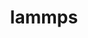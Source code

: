 ---
title: "lammps"
layout: cache
categories: [package, develop-2024-02-18]
meta: {"versions": ["20230802.2"], "compilers": ["cce@=15.0.1", "gcc@=10.3.0", "gcc@=11.4.0", "gcc@=7.3.1", "gcc@=9.4.0", "oneapi@=2024.0.0"], "oss": ["amzn2", "rhel8", "sle_hpc15", "ubuntu20.04", "ubuntu22.04"], "platforms": ["linux"], "targets": ["aarch64", "neoverse_n1", "neoverse_v1", "neoverse_v2", "ppc64le", "x86_64_v3", "x86_64_v4", "zen4"], "stacks": ["aws-isc", "aws-isc-aarch64", "e4s", "e4s-cray-rhel", "e4s-cray-sles", "e4s-neoverse-v2", "e4s-neoverse_v1", "e4s-oneapi", "e4s-power", "root"], "num_specs": 10, "num_specs_by_stack": {"aws-isc-aarch64": 2, "root": 10, "aws-isc": 1, "e4s-cray-rhel": 1, "e4s-cray-sles": 1, "e4s-neoverse_v1": 1, "e4s-power": 1, "e4s": 1, "e4s-neoverse-v2": 1, "e4s-oneapi": 1}}
spec_details: [{"hash": "72zbxbr2k2b7f7fyw537phzkpc6byvfv", "compiler": "gcc@=7.3.1", "versions": ["20230802.2"], "os": "amzn2", "platform": "linux", "target": "aarch64", "variants": ["~adios", "~amoeba", "~asphere", "~atc", "~awpmd", "~bocs", "~body", "~bpm", "~brownian", "build_system=cmake", "build_type=Release", "~cg-dna", "~cg-spica", "~class2", "~colloid", "~colvars", "~compress", "~coreshell", "~cuda", "~cuda_mps", "~dielectric", "~diffraction", "~dipole", "~dpd-basic", "~dpd-meso", "~dpd-react", "~dpd-smooth", "~drude", "~eff", "~electrode", "~extra-compute", "~extra-dump", "~extra-fix", "~extra-molecule", "~extra-pair", "~fep", "~ffmpeg", "fftw_precision=double", "generator=make", "gpu_precision=mixed", "~granular", "~h5md", "~intel", "~interlayer", "~ipo", "~jpeg", "~kim", "~kokkos", "+kspace", "lammps_sizes=smallbig", "~latboltz", "~lepton", "+lib", "~machdyn", "~manifold", "+manybody", "~mc", "~meam", "~mesont", "~mgpt", "~misc", "~ml-hdnnp", "~ml-iap", "~ml-pod", "~ml-rann", "~ml-snap", "~mofff", "+molecule", "~molfile", "+mpi", "~netcdf", "~opencl", "+openmp", "~openmp-package", "~opt", "~orient", "~peri", "~phonon", "~plugin", "~plumed", "~png", "~poems", "~ptm", "~python", "~qeq", "~qtb", "~reaction", "~reaxff", "~replica", "+rigid", "~rocm", "~shock", "~smtbq", "~sph", "~spin", "~srd", "~tally", "~uef", "~voronoi", "~vtk", "~yaff"], "stacks": ["aws-isc-aarch64", "root"], "size": "-", "tarball": "https://binaries.spack.io/releases/develop-2024-02-18/build_cache/linux-amzn2-aarch64/gcc-7.3.1/lammps-20230802.2/linux-amzn2-aarch64-gcc-7.3.1-lammps-20230802.2-72zbxbr2k2b7f7fyw537phzkpc6byvfv.spack"}, {"hash": "3eba3mghjvupvdoxkaujdz5y72asrupd", "compiler": "gcc@=7.3.1", "versions": ["20230802.2"], "os": "amzn2", "platform": "linux", "target": "neoverse_n1", "variants": ["~adios", "~amoeba", "~asphere", "~atc", "~awpmd", "~bocs", "~body", "~bpm", "~brownian", "build_system=cmake", "build_type=Release", "~cg-dna", "~cg-spica", "~class2", "~colloid", "~colvars", "~compress", "~coreshell", "~cuda", "~cuda_mps", "~dielectric", "~diffraction", "~dipole", "~dpd-basic", "~dpd-meso", "~dpd-react", "~dpd-smooth", "~drude", "~eff", "~electrode", "~extra-compute", "~extra-dump", "~extra-fix", "~extra-molecule", "~extra-pair", "~fep", "~ffmpeg", "fftw_precision=double", "generator=make", "gpu_precision=mixed", "~granular", "~h5md", "~intel", "~interlayer", "~ipo", "~jpeg", "~kim", "~kokkos", "+kspace", "lammps_sizes=smallbig", "~latboltz", "~lepton", "+lib", "~machdyn", "~manifold", "+manybody", "~mc", "~meam", "~mesont", "~mgpt", "~misc", "~ml-hdnnp", "~ml-iap", "~ml-pod", "~ml-rann", "~ml-snap", "~mofff", "+molecule", "~molfile", "+mpi", "~netcdf", "~opencl", "+openmp", "~openmp-package", "~opt", "~orient", "~peri", "~phonon", "~plugin", "~plumed", "~png", "~poems", "~ptm", "~python", "~qeq", "~qtb", "~reaction", "~reaxff", "~replica", "+rigid", "~rocm", "~shock", "~smtbq", "~sph", "~spin", "~srd", "~tally", "~uef", "~voronoi", "~vtk", "~yaff"], "stacks": ["aws-isc-aarch64", "root"], "size": "-", "tarball": "https://binaries.spack.io/releases/develop-2024-02-18/build_cache/linux-amzn2-neoverse_n1/gcc-7.3.1/lammps-20230802.2/linux-amzn2-neoverse_n1-gcc-7.3.1-lammps-20230802.2-3eba3mghjvupvdoxkaujdz5y72asrupd.spack"}, {"hash": "dwoj6aedxwbcazyttnxollfzwb7nmch4", "compiler": "gcc@=7.3.1", "versions": ["20230802.2"], "os": "amzn2", "platform": "linux", "target": "x86_64_v3", "variants": ["~adios", "~amoeba", "~asphere", "~atc", "~awpmd", "~bocs", "~body", "~bpm", "~brownian", "build_system=cmake", "build_type=Release", "~cg-dna", "~cg-spica", "~class2", "~colloid", "~colvars", "~compress", "~coreshell", "~cuda", "~cuda_mps", "~dielectric", "~diffraction", "~dipole", "~dpd-basic", "~dpd-meso", "~dpd-react", "~dpd-smooth", "~drude", "~eff", "~electrode", "~extra-compute", "~extra-dump", "~extra-fix", "~extra-molecule", "~extra-pair", "~fep", "~ffmpeg", "fftw_precision=double", "generator=make", "gpu_precision=mixed", "~granular", "~h5md", "~intel", "~interlayer", "~ipo", "~jpeg", "~kim", "~kokkos", "+kspace", "lammps_sizes=smallbig", "~latboltz", "~lepton", "+lib", "~machdyn", "~manifold", "+manybody", "~mc", "~meam", "~mesont", "~mgpt", "~misc", "~ml-hdnnp", "~ml-iap", "~ml-pod", "~ml-rann", "~ml-snap", "~mofff", "+molecule", "~molfile", "+mpi", "~netcdf", "~opencl", "+openmp", "~openmp-package", "~opt", "~orient", "~peri", "~phonon", "~plugin", "~plumed", "~png", "~poems", "~ptm", "~python", "~qeq", "~qtb", "~reaction", "~reaxff", "~replica", "+rigid", "~rocm", "~shock", "~smtbq", "~sph", "~spin", "~srd", "~tally", "~uef", "~voronoi", "~vtk", "~yaff"], "stacks": ["root", "aws-isc"], "size": "-", "tarball": "https://binaries.spack.io/releases/develop-2024-02-18/build_cache/linux-amzn2-x86_64_v3/gcc-7.3.1/lammps-20230802.2/linux-amzn2-x86_64_v3-gcc-7.3.1-lammps-20230802.2-dwoj6aedxwbcazyttnxollfzwb7nmch4.spack"}, {"hash": "ee7vfu56gv5nrkeiud6hzhtcd4iwy4pa", "compiler": "cce@=15.0.1", "versions": ["20230802.2"], "os": "rhel8", "platform": "linux", "target": "zen4", "variants": ["~adios", "~amoeba", "~asphere", "~atc", "~awpmd", "~bocs", "~body", "~bpm", "~brownian", "build_system=cmake", "build_type=Release", "~cg-dna", "~cg-spica", "~class2", "~colloid", "~colvars", "~compress", "~coreshell", "~cuda", "~cuda_mps", "~dielectric", "~diffraction", "~dipole", "~dpd-basic", "~dpd-meso", "~dpd-react", "~dpd-smooth", "~drude", "~eff", "~electrode", "~extra-compute", "~extra-dump", "~extra-fix", "~extra-molecule", "~extra-pair", "~fep", "~ffmpeg", "fftw_precision=double", "generator=make", "gpu_precision=mixed", "~granular", "~h5md", "~intel", "~interlayer", "~ipo", "~jpeg", "~kim", "~kokkos", "+kspace", "lammps_sizes=smallbig", "~latboltz", "~lepton", "+lib", "~machdyn", "~manifold", "+manybody", "~mc", "~meam", "~mesont", "~mgpt", "~misc", "~ml-hdnnp", "~ml-iap", "~ml-pod", "~ml-rann", "~ml-snap", "~mofff", "+molecule", "~molfile", "+mpi", "~netcdf", "~opencl", "+openmp", "~openmp-package", "~opt", "~orient", "~peri", "~phonon", "~plugin", "~plumed", "~png", "~poems", "~ptm", "~python", "~qeq", "~qtb", "~reaction", "~reaxff", "~replica", "+rigid", "~rocm", "~shock", "~smtbq", "~sph", "~spin", "~srd", "~tally", "~uef", "~voronoi", "~vtk", "~yaff"], "stacks": ["e4s-cray-rhel", "root"], "size": "-", "tarball": "https://binaries.spack.io/releases/develop-2024-02-18/build_cache/linux-rhel8-zen4/cce-15.0.1/lammps-20230802.2/linux-rhel8-zen4-cce-15.0.1-lammps-20230802.2-ee7vfu56gv5nrkeiud6hzhtcd4iwy4pa.spack"}, {"hash": "nuyiczfr72lzuifweanf4io3ibmohz6b", "compiler": "gcc@=10.3.0", "versions": ["20230802.2"], "os": "sle_hpc15", "platform": "linux", "target": "x86_64_v4", "variants": ["~adios", "~amoeba", "~asphere", "~atc", "~awpmd", "~bocs", "~body", "~bpm", "~brownian", "build_system=cmake", "build_type=Release", "~cg-dna", "~cg-spica", "~class2", "~colloid", "~colvars", "~compress", "~coreshell", "~cuda", "~cuda_mps", "~dielectric", "~diffraction", "~dipole", "~dpd-basic", "~dpd-meso", "~dpd-react", "~dpd-smooth", "~drude", "~eff", "~electrode", "~extra-compute", "~extra-dump", "~extra-fix", "~extra-molecule", "~extra-pair", "~fep", "~ffmpeg", "fftw_precision=double", "generator=make", "gpu_precision=mixed", "~granular", "~h5md", "~intel", "~interlayer", "~ipo", "~jpeg", "~kim", "~kokkos", "+kspace", "lammps_sizes=smallbig", "~latboltz", "~lepton", "+lib", "~machdyn", "~manifold", "+manybody", "~mc", "~meam", "~mesont", "~mgpt", "~misc", "~ml-hdnnp", "~ml-iap", "~ml-pod", "~ml-rann", "~ml-snap", "~mofff", "+molecule", "~molfile", "+mpi", "~netcdf", "~opencl", "+openmp", "~openmp-package", "~opt", "~orient", "~peri", "~phonon", "~plugin", "~plumed", "~png", "~poems", "~ptm", "~python", "~qeq", "~qtb", "~reaction", "~reaxff", "~replica", "+rigid", "~rocm", "~shock", "~smtbq", "~sph", "~spin", "~srd", "~tally", "~uef", "~voronoi", "~vtk", "~yaff"], "stacks": ["root", "e4s-cray-sles"], "size": "-", "tarball": "https://binaries.spack.io/releases/develop-2024-02-18/build_cache/linux-sle_hpc15-x86_64_v4/gcc-10.3.0/lammps-20230802.2/linux-sle_hpc15-x86_64_v4-gcc-10.3.0-lammps-20230802.2-nuyiczfr72lzuifweanf4io3ibmohz6b.spack"}, {"hash": "nmyqhdjqyyu2ih2gf6wim7bnmjrqsvqz", "compiler": "gcc@=11.4.0", "versions": ["20230802.2"], "os": "ubuntu20.04", "platform": "linux", "target": "neoverse_v1", "variants": ["~adios", "~amoeba", "~asphere", "~atc", "~awpmd", "~bocs", "~body", "~bpm", "~brownian", "build_system=cmake", "build_type=Release", "~cg-dna", "~cg-spica", "~class2", "~colloid", "~colvars", "~compress", "~coreshell", "~cuda", "~cuda_mps", "~dielectric", "~diffraction", "~dipole", "~dpd-basic", "~dpd-meso", "~dpd-react", "~dpd-smooth", "~drude", "~eff", "~electrode", "~extra-compute", "~extra-dump", "~extra-fix", "~extra-molecule", "~extra-pair", "~fep", "~ffmpeg", "fftw_precision=double", "generator=make", "gpu_precision=mixed", "~granular", "~h5md", "~intel", "~interlayer", "~ipo", "~jpeg", "~kim", "~kokkos", "+kspace", "lammps_sizes=smallbig", "~latboltz", "~lepton", "+lib", "~machdyn", "~manifold", "+manybody", "~mc", "~meam", "~mesont", "~mgpt", "~misc", "~ml-hdnnp", "~ml-iap", "~ml-pod", "~ml-rann", "~ml-snap", "~mofff", "+molecule", "~molfile", "+mpi", "~netcdf", "~opencl", "+openmp", "~openmp-package", "~opt", "~orient", "~peri", "~phonon", "~plugin", "~plumed", "~png", "~poems", "~ptm", "~python", "~qeq", "~qtb", "~reaction", "~reaxff", "~replica", "+rigid", "~rocm", "~shock", "~smtbq", "~sph", "~spin", "~srd", "~tally", "~uef", "~voronoi", "~vtk", "~yaff"], "stacks": ["root", "e4s-neoverse_v1"], "size": "-", "tarball": "https://binaries.spack.io/releases/develop-2024-02-18/build_cache/linux-ubuntu20.04-neoverse_v1/gcc-11.4.0/lammps-20230802.2/linux-ubuntu20.04-neoverse_v1-gcc-11.4.0-lammps-20230802.2-nmyqhdjqyyu2ih2gf6wim7bnmjrqsvqz.spack"}, {"hash": "oasfdxxxtqa4iw55d64xidj4z73hb4gm", "compiler": "gcc@=9.4.0", "versions": ["20230802.2"], "os": "ubuntu20.04", "platform": "linux", "target": "ppc64le", "variants": ["~adios", "~amoeba", "~asphere", "~atc", "~awpmd", "~bocs", "~body", "~bpm", "~brownian", "build_system=cmake", "build_type=Release", "~cg-dna", "~cg-spica", "~class2", "~colloid", "~colvars", "~compress", "~coreshell", "~cuda", "~cuda_mps", "~dielectric", "~diffraction", "~dipole", "~dpd-basic", "~dpd-meso", "~dpd-react", "~dpd-smooth", "~drude", "~eff", "~electrode", "~extra-compute", "~extra-dump", "~extra-fix", "~extra-molecule", "~extra-pair", "~fep", "~ffmpeg", "fftw_precision=double", "generator=make", "gpu_precision=mixed", "~granular", "~h5md", "~intel", "~interlayer", "~ipo", "~jpeg", "~kim", "~kokkos", "+kspace", "lammps_sizes=smallbig", "~latboltz", "~lepton", "+lib", "~machdyn", "~manifold", "+manybody", "~mc", "~meam", "~mesont", "~mgpt", "~misc", "~ml-hdnnp", "~ml-iap", "~ml-pod", "~ml-rann", "~ml-snap", "~mofff", "+molecule", "~molfile", "+mpi", "~netcdf", "~opencl", "+openmp", "~openmp-package", "~opt", "~orient", "~peri", "~phonon", "~plugin", "~plumed", "~png", "~poems", "~ptm", "~python", "~qeq", "~qtb", "~reaction", "~reaxff", "~replica", "+rigid", "~rocm", "~shock", "~smtbq", "~sph", "~spin", "~srd", "~tally", "~uef", "~voronoi", "~vtk", "~yaff"], "stacks": ["e4s-power", "root"], "size": "-", "tarball": "https://binaries.spack.io/releases/develop-2024-02-18/build_cache/linux-ubuntu20.04-ppc64le/gcc-9.4.0/lammps-20230802.2/linux-ubuntu20.04-ppc64le-gcc-9.4.0-lammps-20230802.2-oasfdxxxtqa4iw55d64xidj4z73hb4gm.spack"}, {"hash": "d2mp3qpjq3mchfydf6x45uhors7u5v3e", "compiler": "gcc@=11.4.0", "versions": ["20230802.2"], "os": "ubuntu20.04", "platform": "linux", "target": "x86_64_v3", "variants": ["~adios", "~amoeba", "~asphere", "~atc", "~awpmd", "~bocs", "~body", "~bpm", "~brownian", "build_system=cmake", "build_type=Release", "~cg-dna", "~cg-spica", "~class2", "~colloid", "~colvars", "~compress", "~coreshell", "~cuda", "~cuda_mps", "~dielectric", "~diffraction", "~dipole", "~dpd-basic", "~dpd-meso", "~dpd-react", "~dpd-smooth", "~drude", "~eff", "~electrode", "~extra-compute", "~extra-dump", "~extra-fix", "~extra-molecule", "~extra-pair", "~fep", "~ffmpeg", "fftw_precision=double", "generator=make", "gpu_precision=mixed", "~granular", "~h5md", "~intel", "~interlayer", "~ipo", "~jpeg", "~kim", "~kokkos", "+kspace", "lammps_sizes=smallbig", "~latboltz", "~lepton", "+lib", "~machdyn", "~manifold", "+manybody", "~mc", "~meam", "~mesont", "~mgpt", "~misc", "~ml-hdnnp", "~ml-iap", "~ml-pod", "~ml-rann", "~ml-snap", "~mofff", "+molecule", "~molfile", "+mpi", "~netcdf", "~opencl", "+openmp", "~openmp-package", "~opt", "~orient", "~peri", "~phonon", "~plugin", "~plumed", "~png", "~poems", "~ptm", "~python", "~qeq", "~qtb", "~reaction", "~reaxff", "~replica", "+rigid", "~rocm", "~shock", "~smtbq", "~sph", "~spin", "~srd", "~tally", "~uef", "~voronoi", "~vtk", "~yaff"], "stacks": ["root", "e4s"], "size": "-", "tarball": "https://binaries.spack.io/releases/develop-2024-02-18/build_cache/linux-ubuntu20.04-x86_64_v3/gcc-11.4.0/lammps-20230802.2/linux-ubuntu20.04-x86_64_v3-gcc-11.4.0-lammps-20230802.2-d2mp3qpjq3mchfydf6x45uhors7u5v3e.spack"}, {"hash": "fhrvrjzgp4fckwue7c4hwlgeqzfpqumw", "compiler": "gcc@=11.4.0", "versions": ["20230802.2"], "os": "ubuntu22.04", "platform": "linux", "target": "neoverse_v2", "variants": ["~adios", "~amoeba", "~asphere", "~atc", "~awpmd", "~bocs", "~body", "~bpm", "~brownian", "build_system=cmake", "build_type=Release", "~cg-dna", "~cg-spica", "~class2", "~colloid", "~colvars", "~compress", "~coreshell", "~cuda", "~cuda_mps", "~dielectric", "~diffraction", "~dipole", "~dpd-basic", "~dpd-meso", "~dpd-react", "~dpd-smooth", "~drude", "~eff", "~electrode", "~extra-compute", "~extra-dump", "~extra-fix", "~extra-molecule", "~extra-pair", "~fep", "~ffmpeg", "fftw_precision=double", "generator=make", "gpu_precision=mixed", "~granular", "~h5md", "~intel", "~interlayer", "~ipo", "~jpeg", "~kim", "~kokkos", "+kspace", "lammps_sizes=smallbig", "~latboltz", "~lepton", "+lib", "~machdyn", "~manifold", "+manybody", "~mc", "~meam", "~mesont", "~mgpt", "~misc", "~ml-hdnnp", "~ml-iap", "~ml-pod", "~ml-rann", "~ml-snap", "~mofff", "+molecule", "~molfile", "+mpi", "~netcdf", "~opencl", "+openmp", "~openmp-package", "~opt", "~orient", "~peri", "~phonon", "~plugin", "~plumed", "~png", "~poems", "~ptm", "~python", "~qeq", "~qtb", "~reaction", "~reaxff", "~replica", "+rigid", "~rocm", "~shock", "~smtbq", "~sph", "~spin", "~srd", "~tally", "~uef", "~voronoi", "~vtk", "~yaff"], "stacks": ["e4s-neoverse-v2", "root"], "size": "-", "tarball": "https://binaries.spack.io/releases/develop-2024-02-18/build_cache/linux-ubuntu22.04-neoverse_v2/gcc-11.4.0/lammps-20230802.2/linux-ubuntu22.04-neoverse_v2-gcc-11.4.0-lammps-20230802.2-fhrvrjzgp4fckwue7c4hwlgeqzfpqumw.spack"}, {"hash": "zr2w7rk3h6p7lzp6m3xv7z5fa5d2gzpy", "compiler": "oneapi@=2024.0.0", "versions": ["20230802.2"], "os": "ubuntu22.04", "platform": "linux", "target": "x86_64_v3", "variants": ["~adios", "~amoeba", "~asphere", "~atc", "~awpmd", "~bocs", "~body", "~bpm", "~brownian", "build_system=cmake", "build_type=Release", "~cg-dna", "~cg-spica", "~class2", "~colloid", "~colvars", "~compress", "~coreshell", "~cuda", "~cuda_mps", "~dielectric", "~diffraction", "~dipole", "~dpd-basic", "~dpd-meso", "~dpd-react", "~dpd-smooth", "~drude", "~eff", "~electrode", "~extra-compute", "~extra-dump", "~extra-fix", "~extra-molecule", "~extra-pair", "~fep", "~ffmpeg", "fftw_precision=double", "generator=make", "gpu_precision=mixed", "~granular", "~h5md", "~intel", "~interlayer", "~ipo", "~jpeg", "~kim", "~kokkos", "+kspace", "lammps_sizes=smallbig", "~latboltz", "~lepton", "+lib", "~machdyn", "~manifold", "+manybody", "~mc", "~meam", "~mesont", "~mgpt", "~misc", "~ml-hdnnp", "~ml-iap", "~ml-pod", "~ml-rann", "~ml-snap", "~mofff", "+molecule", "~molfile", "+mpi", "~netcdf", "~opencl", "+openmp", "~openmp-package", "~opt", "~orient", "~peri", "~phonon", "~plugin", "~plumed", "~png", "~poems", "~ptm", "~python", "~qeq", "~qtb", "~reaction", "~reaxff", "~replica", "+rigid", "~rocm", "~shock", "~smtbq", "~sph", "~spin", "~srd", "~tally", "~uef", "~voronoi", "~vtk", "~yaff"], "stacks": ["root", "e4s-oneapi"], "size": "-", "tarball": "https://binaries.spack.io/releases/develop-2024-02-18/build_cache/linux-ubuntu22.04-x86_64_v3/oneapi-2024.0.0/lammps-20230802.2/linux-ubuntu22.04-x86_64_v3-oneapi-2024.0.0-lammps-20230802.2-zr2w7rk3h6p7lzp6m3xv7z5fa5d2gzpy.spack"}]
---